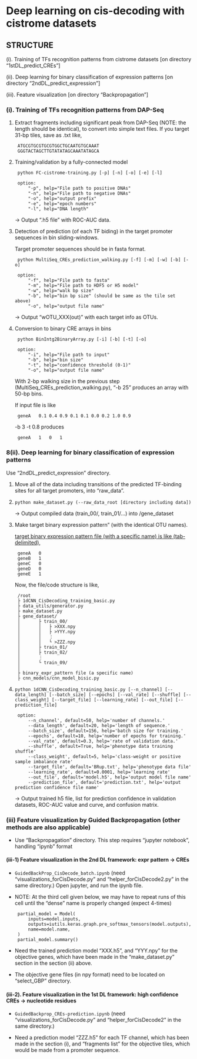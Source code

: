 # Deep learning on cis-decoding with cistrome datasets 


## STRUCTURE 

(i). Training of TFs recognition patterns from cistrome datasets [on directory “1stDL_predict_CREs”] 

(ii). Deep learning for binary classification of expression patterns [on directory “2ndDL_predict_expression”] 

(iii). Feature visualization [on directory “Backpropagation”] 

 

 

### (i). Training of TFs recognition patterns from DAP-Seq 

1. Extract fragments including significant peak from DAP-Seq (NOTE: the length should be identical), to convert into simple text files. 
If you target 31-bp tiles, save as .txt like, 

        ATGCGTGCGTGCGTGGCTGCAATGTGCAAAT 
        GGGTACTAGCTTGTATATAGCAAATATAGCA 
        
2. Training/validation by a fully-connected model 

        python FC-cistrome-training.py [-p] [-n] [-o] [-e] [-l] 
        
        option:
            "-p", help="File path to positive DNAs" 
            "-n", help="File path to negative DNAs" 
            "-o", help="output prefix" 
            "-e", help="epoch numbers" 
            "-l", help="DNA length" 

    &rarr; Output “.h5 file” with ROC-AUC data. 

3. Detection of prediction (of each TF biding) in the target promoter sequences in bin sliding-windows. 

    Target promoter sequences should be in fasta format. 

        python MultiSeq_CREs_prediction_walking.py [-f] [-m] [-w] [-b] [-o] 

        option:
            "-f", help="File path to fasta" 
            "-m", help="File path to HDF5 or H5 model" 
            "-w", help="walk bp size" 
            "-b", help="bin bp size" (should be same as the tile set above)
            "-o", help="output file name" 

    &rarr; Output “wOTU_XXX(out)” with each target info as OTUs. 

4. Conversion to binary CRE arrays in bins 

        python BinIntg2BinaryArray.py [-i] [-b] [-t] [-o] 
        
        option:
            "-i", help="File path to input" 
            "-b", help="bin size" 
            "-t", help="confidence threshold (0-1)" 
            "-o", help="output file name" 

    With 2-bp walking size in the previous step (MultiSeq_CREs_prediction_walking.py), “-b 25” produces an array with 50-bp bins. 

    If input file is like 
    
        geneA	0.1	0.4	0.9	0.1	0.1	0.0	0.2	1.0	0.9 

    -b 3 -t 0.8 produces 

        geneA	1   0   1

### 8(ii). Deep learning for binary classification of expression patterns 

Use “2ndDL_predict_expression” directory. 

1. Move all of the data including transitions of the predicted TF-binding sites for all target promoters, into “raw_data”. 

2. `python make_dataset.py (--raw_data_root [directory including data]) `
    
    &rarr; Output compiled data (train_00/, train_01/…) into /gene_dataset 

3. Make target binary expression pattern” (with the identical OTU names). 

    <u>target binary expression pattern file (with a specific name) is like (tab-delimited), </u>

        geneA	0 
        geneB	1 
        geneC	0 
        geneD	0 
        geneE	1 

    Now, the file/code structure is like, 

        /root 
        ├ 1dCNN_CisDecoding_training_basic.py 
        ├ data_utils/generator.py 
        ├ make_dataset.py 
        ├ gene_dataset/ 
        │       ├ train_00/ 
        │       │   ├ >XXX.npy 
        │       │   ├ >YYY.npy 
        │       │   ⋮ 
        │       │   └ >ZZZ.npy 
        │       ├ train_01/ 
        │       ├ train_02/ 
        │       ⋮ 
        │       └ train_09/ 
        │     
        ├ binary_expr_pattern file (a specific name) 
        ├ cnn_models/cnn_model_bisic.py 
    
4. `python 1dCNN_CisDecoding_training_basic.py [--n_channel] [--data_length] [--batch_size] [--epochs] [--val_rate] [--shuffle] [--class_weight] [--target_file] [--learning_rate] [--out_file] [--prediction_file]` 

        option:
            --n_channel', default=50, help='number of channels.' 
            --data_length', default=20, help='length of sequence.' 
            --batch_size', default=156, help='batch size for training.' 
            --epochs', default=10, help='number of epochs for training.' 
            --val_rate', default=0.3, help='rate of validation data.' 
            --shuffle', default=True, help='phenotype data training shuffle' 
            --class_weight', default=5, help='class-weight or positive sample imbalance rate' 
            --target_file', default='BRup.txt', help='phenotype data file' 
            --learning_rate', default=0.0001, help='learning rate' 
            --out_file', default='model.h5', help='output model file name' 
            --prediction_file', default='prediction.txt', help='output prediction confidence file name' 
        
    &rarr; Output trained h5 file, list for prediction confidence in validation datasets, ROC-AUC value and curve, and confusion matrix. 

### (iii) Feature visualization by Guided Backpropagation (other methods are also applicable) 
 - Use “Backpropagation” directory. 
This step requires “jupyter notebook”, handling “ipynb” format 
#### (iii-1) Feature visualization in the 2nd DL framework: expr pattern -> CREs 
 - `GuidedBackProp_CisDecode_batch.ipynb` 
(need “visualizations_forCisDecode.py” and “helper_forCisDecode2.py” in the same directory.) 
Open jupyter, and run the ipynb file. 

 - NOTE: At the third cell given below, we may have to repeat runs of this cell until the “dense” name is properly changed (expect 4-times) 

        partial_model = Model(
            inputs=model.inputs,
            outputs=iutils.keras.graph.pre_softmax_tensors(model.outputs),
            name=model.name,
        )
        partial_model.summary()

 - Need the trained prediction model “XXX.h5”, and “YYY.npy” for the objective genes, which have been made in the “make_dataset.py” section in the section (ii) above. 

 - The objective gene files (in npy format) need to be located on “select_GBP” directory. 


#### (iii-2). Feature visualization in the 1st DL framework: high confidence CREs -> nucleotide residues 

 - `GuidedBackprop_CREs-prediction.ipynb`
(need “visualizations_forCisDecode.py” and “helper_forCisDecode2” in the same directory.) 

 - Need a prediction model “ZZZ.h5” for each TF channel, which has been made in the section (i), and “fragments list” for the objective tiles, which would be made from a promoter sequence. 

